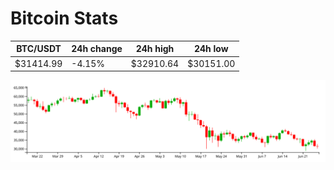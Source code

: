 # Bitcoin Stats

BTC/USDT|24h change|24h high|24h low|
|---|---|---|---|
|$31414.99|-4.15%|$32910.64|$30151.00|

<img src="./chart.svg">
